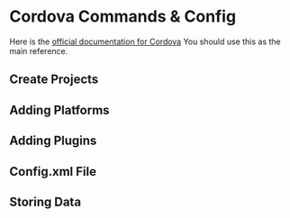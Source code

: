 # Cordova Commands & Config

Here is the [official documentation for Cordova](https://cordova.apache.org/docs/en/8.x/guide/overview/index.html) You should use this as the main reference.

## Create Projects


## Adding Platforms

## Adding Plugins

## Config.xml File

## Storing Data

